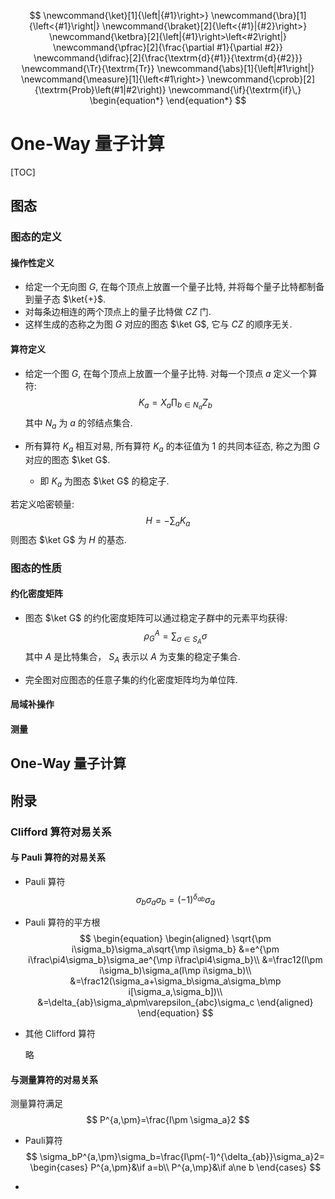 $$
\newcommand{\ket}[1]{\left|{#1}\right>}
\newcommand{\bra}[1]{\left<{#1}\right|}
\newcommand{\braket}[2]{\left<{#1}|{#2}\right>}
\newcommand{\ketbra}[2]{\left|{#1}\right>\left<#2\right|}
\newcommand{\pfrac}[2]{\frac{\partial #1}{\partial #2}}
\newcommand{\difrac}[2]{\frac{\textrm{d}{#1}}{\textrm{d}{#2}}}
\newcommand{\Tr}{\textrm{Tr}}
\newcommand{\abs}[1]{\left|#1\right|}
\newcommand{\measure}[1]{\left<#1\right>}
\newcommand{\cprob}[2]{\textrm{Prob}\left(#1|#2\right)}
\newcommand{\if}{\textrm{if}\,}
\begin{equation*}
\end{equation*}
$$

# One-Way 量子计算

[TOC]

## 图态

### 图态的定义

#### 操作性定义

- 给定一个无向图 $G$, 在每个顶点上放置一个量子比特, 并将每个量子比特都制备到量子态 $\ket{+}$.
- 对每条边相连的两个顶点上的量子比特做 $CZ$ 门.
- 这样生成的态称之为图 $G$ 对应的图态 $\ket G$, 它与 $CZ$ 的顺序无关.

#### 算符定义

- 给定一个图 $G$, 在每个顶点上放置一个量子比特. 对每一个顶点 $a$ 定义一个算符:
  $$
  K_a=X_a\prod_{b\in N_a}Z_b
  $$
  其中 $N_a$ 为 $a$ 的邻结点集合.

- 所有算符 $K_a$ 相互对易, 所有算符 $K_a$ 的本征值为 1 的共同本征态, 称之为图 $G$ 对应的图态 $\ket G$.
  
  - 即 $K_a$ 为图态 $\ket G$ 的稳定子.

若定义哈密顿量:
$$
H=-\sum_aK_a
$$
则图态 $\ket G$ 为 $H$ 的基态.

### 图态的性质

#### 约化密度矩阵

- 图态 $\ket G$ 的约化密度矩阵可以通过稳定子群中的元素平均获得:
  $$
  \rho_G^A=\sum_{\sigma\in S_A}\sigma
  $$
  其中 $A$ 是比特集合， $S_A$ 表示以 $A$ 为支集的稳定子集合.

- 完全图对应图态的任意子集的约化密度矩阵均为单位阵.

#### 局域补操作



#### 测量





## One-Way 量子计算



## 附录

### Clifford 算符对易关系

#### 与 Pauli 算符的对易关系

- Pauli 算符
  $$
  \sigma_b\sigma_a\sigma_b=(-1)^{\delta_{ab}}\sigma_a
  $$

- Pauli 算符的平方根
  $$
  \begin{equation}
  \begin{aligned}
  \sqrt{\pm i\sigma_b}\sigma_a\sqrt{\mp i\sigma_b}
  &=e^{\pm i\frac\pi4\sigma_b}\sigma_ae^{\mp i\frac\pi4\sigma_b}\\
  &=\frac12(I\pm i\sigma_b)\sigma_a(I\mp i\sigma_b)\\
  &=\frac12(\sigma_a+\sigma_b\sigma_a\sigma_b\mp i[\sigma_a,\sigma_b])\\
  &=\delta_{ab}\sigma_a\pm\varepsilon_{abc}\sigma_c
  \end{aligned}
  \end{equation}
  $$

- 其他 Clifford 算符

  略



#### 与测量算符的对易关系

测量算符满足
$$
P^{a,\pm}=\frac{I\pm \sigma_a}2
$$

- Pauli算符
  $$
  \sigma_bP^{a,\pm}\sigma_b=\frac{I\pm(-1)^{\delta_{ab}}\sigma_a}2=
  \begin{cases}
  P^{a,\pm}&\if a=b\\
  P^{a,\mp}&\if a\ne b
  \end{cases}
  $$
  
- 


